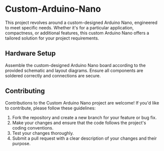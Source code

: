 # Custom-Arduino-Nano
This project revolves around a custom-designed Arduino Nano, engineered to meet specific needs. Whether it's for a particular application, compactness, or additional features, this custom Arduino Nano offers a tailored solution for your project requirements.
## Hardware Setup
Assemble the custom-designed Arduino Nano board according to the provided schematic and layout diagrams. Ensure all components are soldered correctly and connections are secure.
## Contributing
Contributions to the Custom Arduino Nano project are welcome! If you'd like to contribute, please follow these guidelines:

  1) Fork the repository and create a new branch for your feature or bug fix.
  2) Make your changes and ensure that the code follows the project's coding conventions.
  3) Test your changes thoroughly.
  4) Submit a pull request with a clear description of your changes and their purpose.
